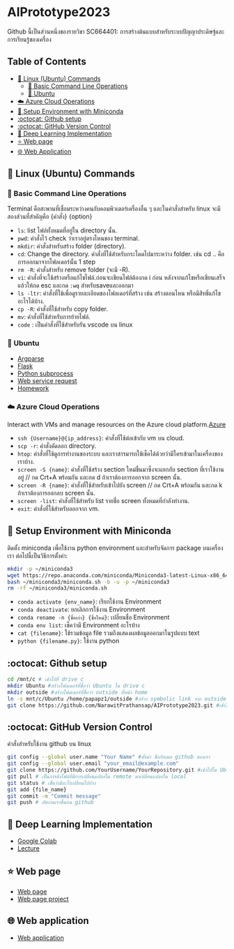 # AIPrototype2023 
Github นี้เป็นส่วนหนึ่งของรายวิขา SC664401: การสร้างต้นแบบสำหรับระบบปัญญาประดิษฐ์และการเรียนรู้ของเครื่อง


## Table of Contents
- [:penguin: Linux (Ubuntu) Commands](#penguin-linux-ubuntu-commands)
  - [🤖 Basic Command Line Operations](#-basic-command-line-operations)
  - [📂 Ubuntu](#-ubuntu)
- [:cloud: Azure Cloud Operations](#cloud-azure-cloud-operations)
- [:snake: Setup Environment with Miniconda](#snake-setup-environment-with-miniconda)
- [:octocat: Github setup](#octocat-github-setup)
- [:octocat: GitHub Version Control](#octocat-github-version-control)
- [:brain: Deep Learning Implementation](#brain-deep-learning-implementation)
- [⭐ Web page](#-web-page)
- [:globe_with_meridians: Web Application](#globe_with_meridians-web-application)

## :penguin: Linux (Ubuntu) Commands
### 🤖 Basic Command Line Operations
Terminal คือสะพานที่เชื่อมระหว่างคนกับคอมพิวเตอร์เครื่องอื่น ๆ และในคำสั่งสำหรับ linux จะมีสองส่วนที่สำคัญคือ {คำสั่ง} {option}

- `ls`: list ไฟล์ทั้งหมดที่อยู่ใน directory นั้น.
- `pwd`: คำสั่งไว้ check ว่าเราอยู่ตรงไหนของ terminal.
- `mkdir`: คำสั่งสำหรับสร้าง folder (directory).
- `cd`: Change the directory. คำสั่งที่ใช้สำหรับกระโดดไปมาระหว่าง folder. เช่น cd .. คือการออกมาจากโฟลเดอร์นั้น 1 step
- `rm -R`: คำสั่งสำหรับ remove folder (จะมี -R).
- `vi`: คำสั่งที่จะใช้สร้างหรือแก้ไขไฟล์.ก่อนจะเขียนไฟล์ต้องกด i ก่อน หลังจากแก้ไขหรือเขียนเสร็จแล้วให้กด esc และกด `:wq` สำหรับsaveและออกมา
- `ls -ltr`: คำสั่งที่ใช้เพื่อดูรายละเอียดของโฟลเดอร์ที่สร้าง เช่น สร้างตอนไหน หรือมีสิทธิ์แก้ไขอะไรได้บ้าง.
- `cp -R`: คำสั่งที่ใช้สำหรับ copy folder.
- `mv`: คำสั่งที่ใช้สำหรับการย้ายไฟล์.
- `code` : เป็นคำสั่งที่ใช้สำหรับรัน vscode บน linux

### 📂 Ubuntu
- [Argparse](https://github.com/NarawitPrathansap/AIPrototype2023/blob/main/firstpy.py)
- [Flask](https://github.com/NarawitPrathansap/AIPrototype2023/blob/main/firstclass.py)
- [Python subprocess](https://github.com/NarawitPrathansap/AIPrototype2023/blob/main/python_subprocess.py)
- [Web service request](https://github.com/NarawitPrathansap/AIPrototype2023/blob/main/Web_service_request.ipynb)
- [Homework](https://github.com/NarawitPrathansap/AIPrototype2023/blob/main/homework)

### :cloud: Azure Cloud Operations
Interact with VMs and manage resources on the Azure cloud platform.[Azure](https://portal.azure.com/#home)

- `ssh {Username}@{ip_address}`: คำสั่งที่ใช้ต่อเข้ากับ vm บน cloud.
- `scp -r`: คำสั่งคัดลอก directory.
- `htop`: คำสั่งที่ใช้ดูการทำงานของระบบ และเราสารมารถใช้เช็คได้ด้วยว่ามีใครเข้ามาในเครื่องของเราบ้าง.
- `screen -S {name}`: คำสั่งที่ใช้สร้าง section ใหม่ขึ้นมาซึ่งจะแยกกับ section ที่เราใช้งานอยู่ // กด Crt+A พร้อมกัน และกด d ถ้าเราต้องการออกจาก screen นั้น.
- `screen -R {name}`: คำสั่งที่ใช้สำหรับเข้าไปยัง screen // กด Crt+A พร้อมกัน และกด k ถ้าเราต้องการออกลบ screen นั้น.
- `screen -list`: คำสั่งที่ใช้สำหรับ list รายชื่อ screen ทั้งหมดที่กำลังทำงาน.
- `exit`: คำสั่งที่ใช้สำหรับออกจาก vm.

## :snake: Setup Environment with Miniconda

ติดตั้ง miniconda เพื่อใช้งาน python environment และสำหรับจัดการ package บนเครื่องเรา 
ต่อไปนี้เป็นวิธีการตั้งค่า:

```bash
mkdir -p ~/miniconda3
wget https://repo.anaconda.com/miniconda/Miniconda3-latest-Linux-x86_64.sh -O ~/miniconda3/miniconda.sh
bash ~/miniconda3/miniconda.sh -b -u -p ~/miniconda3
rm -rf ~/miniconda3/miniconda.sh
```
- `conda activate {env_name}`: เรียกใช้งาน Environment
- `conda deactivate`: ยกเลิกการใช้งาน Environment
- `conda rename -n {ชื่อเก่า} {ชื่อใหม่}`: เปลี่ยนชื่อ Environment
- `conda env list`: เช็คว่ามี Environment อะไรบ้าง
- `cat {filename}`: ใช้รวมข้อมูล file รวมถึงแสดงผลข้อมูลออกมาในรูปแบบ text
- `python {filename.py}`: ใช้งาน python

## :octocat: Github setup
```bash
cd /mnt/c # เข้าไปที่ drive c
mkdir Ubuntu #สร้างโฟลเดอร์ที่ชื่อว่า Ubuntu ใน drive c
mkdir outside #สร้างโฟลเดอร์ที่ชื่อว่า outside ที่หน้า home
ln -s mnt/c/Ubuntu /home/papapz1/outside #สร้าง symbolic link จาก outside ไป Ubuntu
git clone https://github.com/NarawitPrathansap/AIPrototype2023.git #เข้าไปใน Ubuntu แล้วโคลน github เราลงไป
```
## :octocat: GitHub Version Control
คำสั่งสำหรับใช้งาน github บน linux
```bash
git config --global user.name "Your Name" #ตั้งค่า ชื่อกับเมล github ของเรา
git config --global user.email "your_email@example.com"
git clone https://github.com/YourUsername/YourRepository.git #เข้าไปใน Ubuntu แล้วโคลน github เราลงไป
git pull # เป็นการดึงไฟล์ที่มีการเปลี่ยนแปลงใน remote มาเปลี่ยนแปลงใน local
git status # เช็คว่ามีอะไรเปลี่ยนไปบ้าง
git add {file_name} 
git commit -m "Commit message"
git push # อัพงานเราขึ้นบน github
```
## :brain: Deep Learning Implementation
- [Google Colab](https://colab.research.google.com/drive/1W0q05xSQ608i3sQaBwoY4vZvV_zOXXTK)
- [Lecture](https://github.com/NarawitPrathansap/AIPrototype2023/blob/main/Lecturedeeplr.pdf)
## ⭐ Web page
- [Web page](https://narawitprathansap.github.io/Test_webpage/)
- [Web page project]()
## :globe_with_meridians: Web application
- [Web application]()

